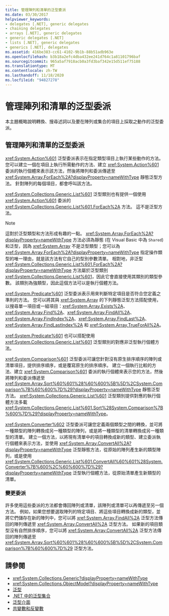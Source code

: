 ```yaml
---
title: 管理陣列和清單的泛型委派
ms.date: 03/30/2017
helpviewer_keywords:
- delegates [.NET], generic delegates
- chaining delegates
- arrays [.NET], generic delegates
- generic delegates [.NET]
- lists [.NET], generic delegates
- generics [.NET], delegates
ms.assetid: 416be383-cc61-4102-9b1b-88b51adb963e
ms.openlocfilehash: b3b18a2efc4dba432ee241d764c1a81101796baf
ms.sourcegitcommit: 965a5af7918acb0a3fd3baf342e15d511ef75188
ms.translationtype: MT
ms.contentlocale: zh-TW
ms.lasthandoff: 11/18/2020
ms.locfileid: "94827278"
---
```

# <a name="generic-delegates-for-manipulating-arrays-and-lists"></a>管理陣列和清單的泛型委派
本主題概略說明轉換、搜尋述詞以及要在陣列或集合的項目上採取之動作的泛型委派。  
  
## <a name="generic-delegates-for-manipulating-arrays-and-lists"></a>管理陣列和清單的泛型委派  
 <xref:System.Action%601> 泛型委派表示在指定類型項目上執行某些動作的方法。 您可以建立一個在項目上執行所需動作的方法、建立 <xref:System.Action%601> 委派的執行個體來表示該方法，然後將陣列和委派傳遞至 <xref:System.Array.ForEach%2A?displayProperty=nameWithType> 靜態泛型方法。 針對陣列的每個項目，都會呼叫該方法。  
  
 <xref:System.Collections.Generic.List%601> 泛型類別也有提供一個使用 <xref:System.Action%601> 委派的 <xref:System.Collections.Generic.List%601.ForEach%2A> 方法。 這不是泛型方法。  
  
> [!NOTE]
> 這對於泛型類型和方法形成有趣的一點。 <xref:System.Array.ForEach%2A?displayProperty=nameWithType> 方法必須為靜態 (在 Visual Basic 中為 `Shared`) 和泛型，因為 <xref:System.Array> 不是泛型類型；您可以為 <xref:System.Array.ForEach%2A?displayProperty=nameWithType> 指定操作類型的唯一理由，就是該方法有它自己的型別參數清單。 相對地，非泛型 <xref:System.Collections.Generic.List%601.ForEach%2A?displayProperty=nameWithType> 方法屬於泛型類別 <xref:System.Collections.Generic.List%601>，因此它會直接使用其類別的類型參數。 該類別為強類型，因此這個方法可以是執行個體方法。  
  
 <xref:System.Predicate%601> 泛型委派表示用來判斷特定項目是否符合您定義之準則的方法。 您可以將其與 <xref:System.Array> 的下列靜態泛型方法搭配使用，以搜尋單一項目或一組項目：<xref:System.Array.Exists%2A>、<xref:System.Array.Find%2A>、<xref:System.Array.FindAll%2A>、<xref:System.Array.FindIndex%2A>、<xref:System.Array.FindLast%2A>、<xref:System.Array.FindLastIndex%2A> 和 <xref:System.Array.TrueForAll%2A>。  
  
 <xref:System.Predicate%601> 也可以搭配使用 <xref:System.Collections.Generic.List%601> 泛型類別的對應非泛型執行個體方法。  
  
 <xref:System.Comparison%601> 泛型委派可讓您針對沒有原生排序順序的陣列或清單項目，提供排序順序，或是覆寫原生的排序順序。 建立一個執行比較的方法、建立 <xref:System.Comparison%601> 委派的執行個體來表示您的方法，然後將陣列和委派傳遞至 <xref:System.Array.Sort%60%601%28%60%600%5B%5D%2CSystem.Comparison%7B%60%600%7D%29?displayProperty=nameWithType> 靜態泛型方法。 <xref:System.Collections.Generic.List%601> 泛型類別提供對應的執行個體方法多載 <xref:System.Collections.Generic.List%601.Sort%28System.Comparison%7B%600%7D%29?displayProperty=nameWithType>。  
  
 <xref:System.Converter%602> 泛型委派可讓您定義兩個類型之間的轉換，並可將一種類型的陣列轉換成另一種類型的陣列，或是將一種類型的清單轉換成另一種類型的清單。 建立一個方法，以將現有清單中的項目轉換成新的類型、建立委派執行個體來表示方法，並使用 <xref:System.Array.ConvertAll%2A?displayProperty=nameWithType> 泛型靜態方法，從原始的陣列產生新的類型陣列，或是使用 <xref:System.Collections.Generic.List%601.ConvertAll%60%601%28System.Converter%7B%600%2C%60%600%7D%29?displayProperty=nameWithType> 泛型執行個體方法，從原始清單產生新類型的清單。  
  
### <a name="chaining-delegates"></a>變更委派  
 許多使用這些委派的方法都會傳回陣列或清單，該陣列或清單可以再傳遞至另一個方法。 例如，如果您想要選取陣列的特定項目、將這些項目轉換成新的類型，並將它們儲存在新的陣列中，您可以將 <xref:System.Array.FindAll%2A> 泛型方法傳回的陣列傳遞至 <xref:System.Array.ConvertAll%2A> 泛型方法。 如果新的項目類型沒有自然排序順序，您可以將 <xref:System.Array.ConvertAll%2A> 泛型方法傳回的陣列傳遞至 <xref:System.Array.Sort%60%601%28%60%600%5B%5D%2CSystem.Comparison%7B%60%600%7D%29> 泛型方法。  
  
## <a name="see-also"></a>請參閱

- <xref:System.Collections.Generic?displayProperty=nameWithType>
- <xref:System.Collections.ObjectModel?displayProperty=nameWithType>
- [泛型](index.md)
- [.NET 中的泛型集合](collections.md)
- [泛型介面](interfaces.md)
- [共變數和反變數](covariance-and-contravariance.md)
